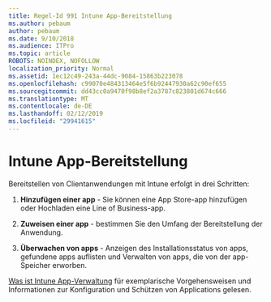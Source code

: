 ```yaml
---
title: Regel-Id 991 Intune App-Bereitstellung
ms.author: pebaum
author: pebaum
ms.date: 9/10/2018
ms.audience: ITPro
ms.topic: article
ROBOTS: NOINDEX, NOFOLLOW
localization_priority: Normal
ms.assetid: 1ec12c49-243a-44dc-9084-15863b223078
ms.openlocfilehash: c99070e484313464e5f6b92447930a62c90ef655
ms.sourcegitcommit: dd43cc0a9470f98b8ef2a3787c823801d674c666
ms.translationtype: MT
ms.contentlocale: de-DE
ms.lasthandoff: 02/12/2019
ms.locfileid: "29941615"
---
```

# <a name="intune-app-deployment"></a>Intune App-Bereitstellung

Bereitstellen von Clientanwendungen mit Intune erfolgt in drei Schritten:
  
1. **Hinzufügen einer app** - Sie können eine App Store-app hinzufügen oder Hochladen eine Line of Business-app. 
    
2. **Zuweisen einer app** - bestimmen Sie den Umfang der Bereitstellung der Anwendung. 
    
3. **Überwachen von apps** - Anzeigen des Installationsstatus von apps, gefundene apps auflisten und Verwalten von apps, die von der app-Speicher erworben. 
    
[Was ist Intune App-Verwaltung](https://docs.microsoft.com/intune/app-management) für exemplarische Vorgehensweisen und Informationen zur Konfiguration und Schützen von Applications gelesen. 
  

